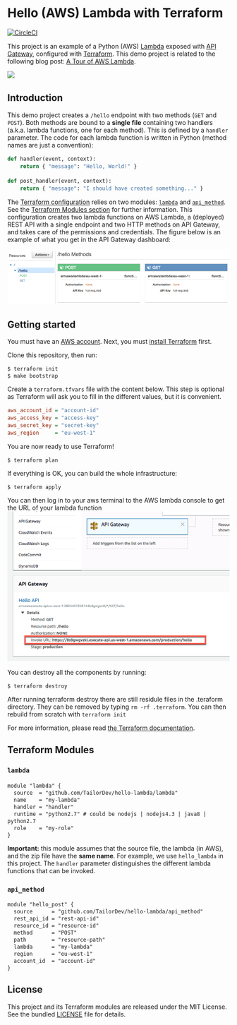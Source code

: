 Hello (AWS) Lambda with Terraform
=================================

[![CircleCI](https://circleci.com/gh/TailorDev/hello-lambda.svg?style=svg&circle-token=e7e667e29ca868d27a239f31aa585d78ebc57827)](https://circleci.com/gh/TailorDev/hello-lambda)

This project is an example of a Python (AWS)
[Lambda](https://aws.amazon.com/lambda/) exposed with [API
Gateway](https://aws.amazon.com/api-gateway/), configured with
[Terraform](https://www.terraform.io/). This demo project is related to the
following blog post: [A Tour of AWS
Lambda](https://tailordev.fr/blog/2016/07/08/a-tour-of-aws-lambda/).


![](doc/big-picture.png)


## Introduction

This demo project creates a `/hello` endpoint with two methods (`GET` and
`POST`). Both methods are bound to a **single file** containing two handlers
(a.k.a. lambda functions, one for each method). This is defined by a `handler`
parameter. The code for each lambda function is written in Python (method names
are just a convention):

```python
def handler(event, context):
    return { "message": "Hello, World!" }

def post_handler(event, context):
    return { "message": "I should have created something..." }
```

The [Terraform configuration](hello_lambda.tf) relies on two modules:
[`lambda`](lambda/) and [`api_method`](api_method/). See the [Terraform Modules
section](#terraform-modules) for further information. This configuration creates
two lambda functions on AWS Lambda, a (deployed) REST API with a single endpoint
and two HTTP methods on API Gateway, and takes care of the permissions and
credentials. The figure below is an example of what you get in the API Gateway
dashboard:

![](docs/hello.png)


## Getting started

You must have an [AWS account](http://aws.amazon.com/). Next, you must [install
Terraform](https://www.terraform.io/intro/getting-started/install.html) first.



Clone this repository, then run:
    
    $ terraform init
    $ make bootstrap

Create a `terraform.tfvars` file with the content below. This step is optional
as Terraform will ask you to fill in the different values, but it is convenient.

```ini
aws_account_id = "account-id"
aws_access_key = "access-key"
aws_secret_key = "secret-key"
aws_region     = "eu-west-1"
```

You are now ready to use Terraform!

    $ terraform plan

If everything is OK, you can build the whole infrastructure:

    $ terraform apply

 You can then log in to your aws terminal to the AWS lambda console to get the URL of your lambda function 
 ![](docs/invokeurl.png)

You can destroy all the components by running:

    $ terraform destroy

After running terraform destroy there are still residule files in the .teraform directory. They can be removed by typing `rm -rf .terraform`. You can then rebuild from scratch with `terraform init`


For more information, please read [the Terraform
documentation](https://www.terraform.io/docs/index.html).


## Terraform Modules

### `lambda`

```hcl
module "lambda" {
  source  = "github.com/TailorDev/hello-lambda/lambda"
  name    = "my-lambda"
  handler = "handler"
  runtime = "python2.7" # could be nodejs | nodejs4.3 | java8 | python2.7
  role    = "my-role"
}
```

**Important:** this module assumes that the source file, the lambda (in AWS),
and the zip file have the **same name**. For example, we use `hello_lambda` in
this project. The `handler` parameter distinguishes the different lambda
functions that can be invoked.

### `api_method`

```hcl
module "hello_post" {
  source      = "github.com/TailorDev/hello-lambda/api_method"
  rest_api_id = "rest-api-id"
  resource_id = "resource-id"
  method      = "POST"
  path        = "resource-path"
  lambda      = "my-lambda"
  region      = "eu-west-1"
  account_id  = "account-id"
}
```


## License

This project and its Terraform modules are released under the MIT License. See
the bundled [LICENSE](LICENSE.md) file for details.
